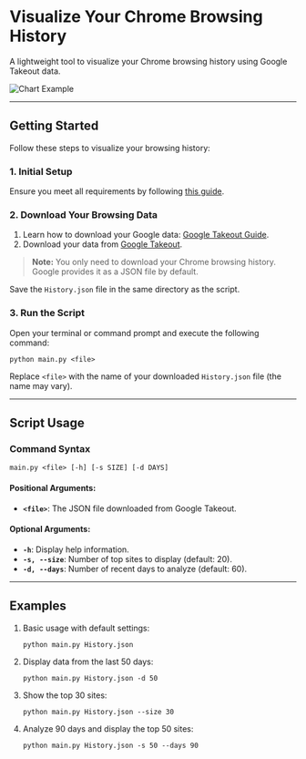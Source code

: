
# Visualize Your Chrome Browsing History

A lightweight tool to visualize your Chrome browsing history using Google Takeout data.

![Chart Example](https://i.imgur.com/sJCc9gq.png)

---

## Getting Started

Follow these steps to visualize your browsing history:

### 1. Initial Setup

Ensure you meet all requirements by following [this guide](https://gist.github.com/markmelnic/b5a6d399b2c08008c989829cbf9c3618).

### 2. Download Your Browsing Data

1. Learn how to download your Google data: [Google Takeout Guide](https://support.google.com/accounts/answer/3024190?hl=en).  
2. Download your data from [Google Takeout](https://takeout.google.com/).

> **Note:** You only need to download your Chrome browsing history. Google provides it as a JSON file by default.

Save the `History.json` file in the same directory as the script.

### 3. Run the Script

Open your terminal or command prompt and execute the following command:

```shell
python main.py <file>
```

Replace `<file>` with the name of your downloaded `History.json` file (the name may vary).

---

## Script Usage

### Command Syntax

```shell
main.py <file> [-h] [-s SIZE] [-d DAYS]
```

#### Positional Arguments:
- **`<file>`**: The JSON file downloaded from Google Takeout.

#### Optional Arguments:
- **`-h`**: Display help information.
- **`-s, --size`**: Number of top sites to display (default: 20).
- **`-d, --days`**: Number of recent days to analyze (default: 60).

---

## Examples

1. Basic usage with default settings:
   ```shell
   python main.py History.json
   ```

2. Display data from the last 50 days:
   ```shell
   python main.py History.json -d 50
   ```

3. Show the top 30 sites:
   ```shell
   python main.py History.json --size 30
   ```

4. Analyze 90 days and display the top 50 sites:
   ```shell
   python main.py History.json -s 50 --days 90
   ```
